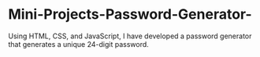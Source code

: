 # Mini-Projects-Password-Generator-
Using HTML, CSS, and JavaScript, I have developed a password generator that generates a unique 24-digit password.
